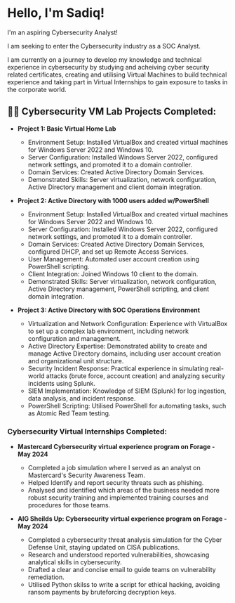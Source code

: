 <h1>Hello, I'm Sadiq!</h1>

<b1>I'm an aspiring Cybersecurity Analyst!</b1>

<b2>I am seeking to enter the Cybersecurity industry as a SOC Analyst.
  
I am currently on a journey to develop my knowledge and technical experience in cybersecurity by studying and acheiving cyber security related certificates, creating and utilising Virtual Machines to build technical experience and taking part in Virtual Internships to gain exposure to tasks in the corporate world.</b2>

<h2>👨‍💻 Cybersecurity VM Lab Projects Completed:</h2>

- <b>Project 1: Basic Virtual Home Lab</b>
    - Environment Setup: Installed VirtualBox and created virtual machines for Windows Server 2022 and Windows 10.
    - Server Configuration: Installed Windows Server 2022, configured network settings, and promoted it to a domain controller.
    - Domain Services: Created Active Directory Domain Services.
    - Demonstrated Skills: Server virtualization, network configuration, Active Directory management and client domain integration.

- <b>Project 2: Active Directory with 1000 users added w/PowerShell</b>
    - Environment Setup: Installed VirtualBox and created virtual machines for Windows Server 2022 and Windows 10.
    - Server Configuration: Installed Windows Server 2022, configured network settings, and promoted it to a domain controller.
    - Domain Services: Created Active Directory Domain Services, configured DHCP, and set up Remote Access Services.
    - User Management: Automated user account creation using PowerShell scripting.
    - Client Integration: Joined Windows 10 client to the domain.
    - Demonstrated Skills: Server virtualization, network configuration, Active Directory management, PowerShell scripting, and client domain integration.

- <b>Project 3: Active Directory with SOC Operations Environment</b>
    - Virtualization and Network Configuration: Experience with VirtualBox to set up a complex lab environment, including network configuration and management.
    - Active Directory Expertise: Demonstrated ability to create and manage Active Directory domains, including user account creation and organizational unit structure.
    - Security Incident Response: Practical experience in simulating real-world attacks (brute force, account creation) and analyzing security incidents using Splunk.
    - SIEM Implementation: Knowledge of SIEM (Splunk) for log ingestion, data analysis, and incident response.
    - PowerShell Scripting: Utilised PowerShell for automating tasks, such as Atomic Red Team testing.

<h3> Cybersecurity Virtual Internships Completed:</h3>

 -  <b>Mastercard Cybersecurity virtual experience program on Forage - May 2024</b>
    - Completed a job simulation where I served as an analyst on Mastercard's Security Awareness Team.
    - Helped Identify and report security threats such as phishing.
    - Analysed and identified which areas of the business needed more robust security training and implemented training courses and procedures for those teams.
  
 -  <b>AIG Sheilds Up: Cybersecurity virtual experience program on Forage - May 2024</b>
     - Completed a cybersecurity threat analysis simulation for the Cyber Defense Unit, staying updated on CISA publications.
     - Research and understood reported vulnerabilities, showcasing analytical skills in cybersecurity.
     - Drafted a clear and concise email to guide teams on vulnerability remediation.
     - Utilised Python skilss to write a script for ethical hacking, avoiding ransom payments by bruteforcing decryption keys.

